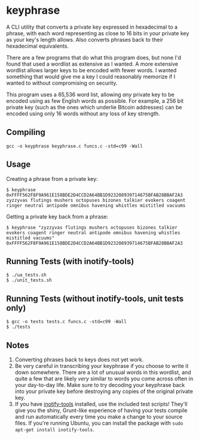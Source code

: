 keyphrase
=========

A CLI utility that converts a private key expressed in hexadecimal to a phrase, with each word representing as close to 16 bits in your private key as your key's length allows. Also converts phrases back to their hexadecimal equivalents.

There are a few programs that do what this program does, but none I'd found that used a wordlist as extensive as I wanted. A more extensive wordlist allows larger keys to be encoded with fewer words. I wanted something that would give me a key I could reasonably memorize if I wanted to without compromising on security.

This program uses a 65,536 word list, allowing *any* private key to be encoded using as few English words as possible. For example, a 256 bit private key (such as the ones which underlie Bitcoin addresses) can be encoded using only 16 words without any loss of key strength.


## Compiling

    gcc -o keyphrase keyphrase.c funcs.c -std=c99 -Wall


## Usage
    
Creating a phrase from a private key:

    $ keyphrase 0xFFFF562F8F9A961E158BDE2D4CCD2A64BB1D923208939714675BFAB28BBAF2A3
    zyzzyvas flutings mushers octopuses bizones talkier evokers coagent ringer neutral antipode omnibus havening whistles mistitled vacuums
    

Getting a private key back from a phrase:

    $ keyphrase "zyzzyvas flutings mushers octopuses bizones talkier evokers coagent ringer neutral antipode omnibus havening whistles mistitled vacuums"
    0xFFFF562F8F9A961E158BDE2D4CCD2A64BB1D923208939714675BFAB28BBAF2A3


## Running Tests (with inotify-tools)
    
    $ ./ua_tests.sh
    $ ./unit_tests.sh


## Running Tests (without inotify-tools, unit tests only)

    $ gcc -o tests tests.c funcs.c -std=c99 -Wall
    $ ./tests


## Notes

1. Converting phrases back to keys does not yet work.
2. Be very careful in transcribing your keyphrase if you choose to write it down somewhere. There are a lot of unusual words in this wordlist, and quite a few that are likely *very* similar to words you come across often in your day-to-day life. Make sure to try decoding your keyphrase back into your private key before destroying any copies of the original private key.
3. If you have [inotify-tools](https://github.com/rvoicilas/inotify-tools) installed, use the included test scripts! They'll give you the shiny, Grunt-like experience of having your tests compile and run automatically every time you make a change to your source files. If you're running Ubuntu, you can install the package with `sudo apt-get install inotify-tools`.

